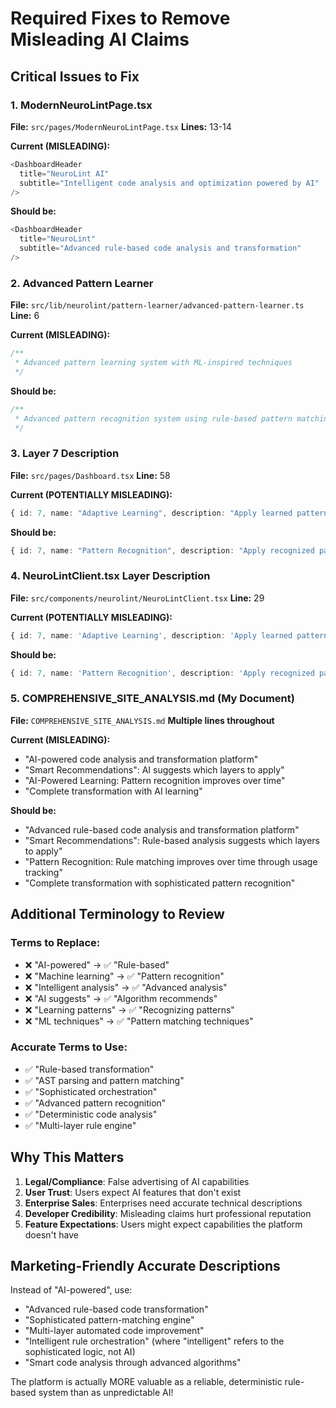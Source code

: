 # Required Fixes to Remove Misleading AI Claims

## Critical Issues to Fix

### 1. ModernNeuroLintPage.tsx
**File:** `src/pages/ModernNeuroLintPage.tsx`
**Lines:** 13-14

**Current (MISLEADING):**
```typescript
<DashboardHeader
  title="NeuroLint AI"
  subtitle="Intelligent code analysis and optimization powered by AI"
/>
```

**Should be:**
```typescript
<DashboardHeader
  title="NeuroLint"
  subtitle="Advanced rule-based code analysis and transformation"
/>
```

### 2. Advanced Pattern Learner
**File:** `src/lib/neurolint/pattern-learner/advanced-pattern-learner.ts`
**Line:** 6

**Current (MISLEADING):**
```typescript
/**
 * Advanced pattern learning system with ML-inspired techniques
 */
```

**Should be:**
```typescript
/**
 * Advanced pattern recognition system using rule-based pattern matching
 */
```

### 3. Layer 7 Description
**File:** `src/pages/Dashboard.tsx`
**Line:** 58

**Current (POTENTIALLY MISLEADING):**
```typescript
{ id: 7, name: "Adaptive Learning", description: "Apply learned patterns from previous transformations", color: "text-blue-accent" },
```

**Should be:**
```typescript
{ id: 7, name: "Pattern Recognition", description: "Apply recognized patterns from previous transformations", color: "text-blue-accent" },
```

### 4. NeuroLintClient.tsx Layer Description
**File:** `src/components/neurolint/NeuroLintClient.tsx`
**Line:** 29

**Current (POTENTIALLY MISLEADING):**
```typescript
{ id: 7, name: 'Adaptive Learning', description: 'Apply learned patterns from previous transformations' }
```

**Should be:**
```typescript
{ id: 7, name: 'Pattern Recognition', description: 'Apply recognized patterns from previous transformations' }
```

### 5. COMPREHENSIVE_SITE_ANALYSIS.md (My Document)
**File:** `COMPREHENSIVE_SITE_ANALYSIS.md`
**Multiple lines throughout**

**Current (MISLEADING):**
- "AI-powered code analysis and transformation platform"
- "Smart Recommendations": AI suggests which layers to apply"
- "AI-Powered Learning: Pattern recognition improves over time"
- "Complete transformation with AI learning"

**Should be:**
- "Advanced rule-based code analysis and transformation platform"
- "Smart Recommendations": Rule-based analysis suggests which layers to apply"
- "Pattern Recognition: Rule matching improves over time through usage tracking"
- "Complete transformation with sophisticated pattern recognition"

## Additional Terminology to Review

### Terms to Replace:
- ❌ "AI-powered" → ✅ "Rule-based"
- ❌ "Machine learning" → ✅ "Pattern recognition"
- ❌ "Intelligent analysis" → ✅ "Advanced analysis" 
- ❌ "AI suggests" → ✅ "Algorithm recommends"
- ❌ "Learning patterns" → ✅ "Recognizing patterns"
- ❌ "ML techniques" → ✅ "Pattern matching techniques"

### Accurate Terms to Use:
- ✅ "Rule-based transformation"
- ✅ "AST parsing and pattern matching"
- ✅ "Sophisticated orchestration"
- ✅ "Advanced pattern recognition"
- ✅ "Deterministic code analysis"
- ✅ "Multi-layer rule engine"

## Why This Matters

1. **Legal/Compliance**: False advertising of AI capabilities
2. **User Trust**: Users expect AI features that don't exist
3. **Enterprise Sales**: Enterprises need accurate technical descriptions
4. **Developer Credibility**: Misleading claims hurt professional reputation
5. **Feature Expectations**: Users might expect capabilities the platform doesn't have

## Marketing-Friendly Accurate Descriptions

Instead of "AI-powered", use:
- "Advanced rule-based code transformation"
- "Sophisticated pattern-matching engine"
- "Multi-layer automated code improvement"
- "Intelligent rule orchestration" (where "intelligent" refers to the sophisticated logic, not AI)
- "Smart code analysis through advanced algorithms"

The platform is actually MORE valuable as a reliable, deterministic rule-based system than as unpredictable AI!